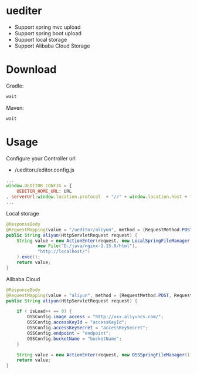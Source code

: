 # uediter
- Support spring mvc upload
- Support spring boot upload
- Support local storage
- Support Alibaba Cloud Storage
# Download

Gradle:
```gradle
wait
```
Maven:
```xml
wait
```
# Usage
Configure your Controller url 
 - /ueditoru/editor.config.js 
```js
...
window.UEDITOR_CONFIG = {
    UEDITOR_HOME_URL: URL
, serverUrl:window.location.protocol  + "//" + window.location.host + "/ueditor/controller"
...
```
Local storage
```java
@ResponseBody
@RequestMapping(value = "/ueditor/aliyun", method = {RequestMethod.POST, RequestMethod.GET})
public String aliyun(HttpServletRequest request) {
    String value = new ActionEnter(request, new LocalSpringFileManager(
            new File("D:/java/nginx-1.15.8/html"),
            "http://localhost/")
    ).exec();
    return value;
}
```

Alibaba Cloud
```java
@ResponseBody
@RequestMapping(value = "aliyun", method = {RequestMethod.POST, RequestMethod.GET})
public String aliyun(HttpServletRequest request) {

    if ( isLoad++ == 0) {
        OSSConfig.image_access = "http://xxx.aliyuncs.com/";
        OSSConfig.accessKeyId = "accessKeyId";
        OSSConfig.accessKeySecret = "accessKeySecret";
        OSSConfig.endpoint = "endpoint";
        OSSConfig.bucketName = "bucketName";
    }

    String value = new ActionEnter(request, new OSSSpringFileManager()).exec();
    return value;
}
```
